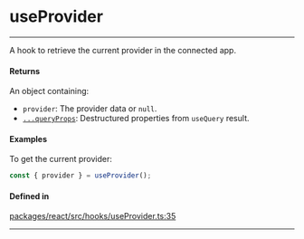 # useProvider
---

A hook to retrieve the current provider in the connected app.

#### Returns

An object containing:
- `provider`: The provider data or `null`.
- [`...queryProps`](https://tanstack.com/query/latest/docs/framework/react/reference/useQuery): Destructured properties from `useQuery` result.

#### Examples

To get the current provider:
```ts
const { provider } = useProvider();
```

#### Defined in
[packages/react/src/hooks/useProvider.ts:35](https://github.com/fuellabs/fuel-connectors/blob/main/packages/react/src/hooks/useProvider.ts#L35)

___
